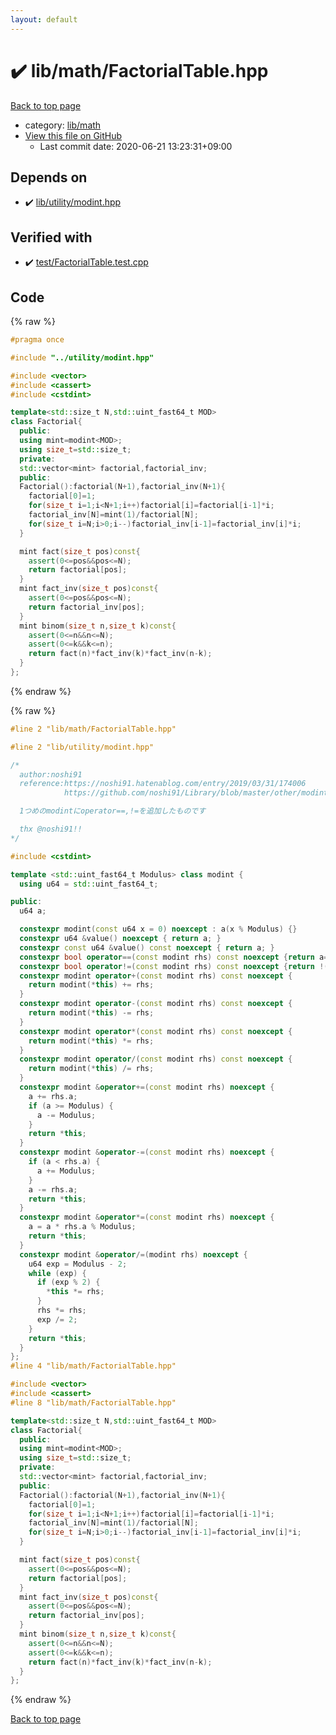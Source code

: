 ```yaml
---
layout: default
---
```


<!-- mathjax config similar to math.stackexchange -->
<script type="text/javascript" async
  src="https://cdnjs.cloudflare.com/ajax/libs/mathjax/2.7.5/MathJax.js?config=TeX-MML-AM_CHTML">
</script>
<script type="text/x-mathjax-config">
  MathJax.Hub.Config({
    TeX: { equationNumbers: { autoNumber: "AMS" }},
    tex2jax: {
      inlineMath: [ ['$','$'] ],
      processEscapes: true
    },
    "HTML-CSS": { matchFontHeight: false },
    displayAlign: "left",
    displayIndent: "2em"
  });
</script>

<script type="text/javascript" src="https://cdnjs.cloudflare.com/ajax/libs/jquery/3.4.1/jquery.min.js"></script>
<script src="https://cdn.jsdelivr.net/npm/jquery-balloon-js@1.1.2/jquery.balloon.min.js" integrity="sha256-ZEYs9VrgAeNuPvs15E39OsyOJaIkXEEt10fzxJ20+2I=" crossorigin="anonymous"></script>
<script type="text/javascript" src="../../../assets/js/copy-button.js"></script>
<link rel="stylesheet" href="../../../assets/css/copy-button.css" />


# :heavy_check_mark: lib/math/FactorialTable.hpp

<a href="../../../index.html">Back to top page</a>

* category: <a href="../../../index.html#b524a7b47b8ed72180f0e5150ab6d934">lib/math</a>
* <a href="{{ site.github.repository_url }}/blob/master/lib/math/FactorialTable.hpp">View this file on GitHub</a>
    - Last commit date: 2020-06-21 13:23:31+09:00




## Depends on

* :heavy_check_mark: <a href="../utility/modint.hpp.html">lib/utility/modint.hpp</a>


## Verified with

* :heavy_check_mark: <a href="../../../verify/test/FactorialTable.test.cpp.html">test/FactorialTable.test.cpp</a>


## Code

<a id="unbundled"></a>
{% raw %}
```cpp
#pragma once

#include "../utility/modint.hpp"

#include <vector>
#include <cassert>
#include <cstdint>

template<std::size_t N,std::uint_fast64_t MOD>
class Factorial{
  public:
  using mint=modint<MOD>;
  using size_t=std::size_t;
  private:
  std::vector<mint> factorial,factorial_inv;
  public:
  Factorial():factorial(N+1),factorial_inv(N+1){
    factorial[0]=1;
    for(size_t i=1;i<N+1;i++)factorial[i]=factorial[i-1]*i;
    factorial_inv[N]=mint(1)/factorial[N];
    for(size_t i=N;i>0;i--)factorial_inv[i-1]=factorial_inv[i]*i;
  }

  mint fact(size_t pos)const{
    assert(0<=pos&&pos<=N);
    return factorial[pos];
  }
  mint fact_inv(size_t pos)const{
    assert(0<=pos&&pos<=N);
    return factorial_inv[pos];
  }
  mint binom(size_t n,size_t k)const{
    assert(0<=n&&n<=N);
    assert(0<=k&&k<=n);
    return fact(n)*fact_inv(k)*fact_inv(n-k);
  }
};
```
{% endraw %}

<a id="bundled"></a>
{% raw %}
```cpp
#line 2 "lib/math/FactorialTable.hpp"

#line 2 "lib/utility/modint.hpp"

/*
  author:noshi91
  reference:https://noshi91.hatenablog.com/entry/2019/03/31/174006
            https://github.com/noshi91/Library/blob/master/other/modint.cpp

  1つめのmodintにoperator==,!=を追加したものです

  thx @noshi91!!
*/

#include <cstdint>

template <std::uint_fast64_t Modulus> class modint {
  using u64 = std::uint_fast64_t;

public:
  u64 a;

  constexpr modint(const u64 x = 0) noexcept : a(x % Modulus) {}
  constexpr u64 &value() noexcept { return a; }
  constexpr const u64 &value() const noexcept { return a; }
  constexpr bool operator==(const modint rhs) const noexcept {return a==rhs.a;}
  constexpr bool operator!=(const modint rhs) const noexcept {return !(*this==rhs);}
  constexpr modint operator+(const modint rhs) const noexcept {
    return modint(*this) += rhs;
  }
  constexpr modint operator-(const modint rhs) const noexcept {
    return modint(*this) -= rhs;
  }
  constexpr modint operator*(const modint rhs) const noexcept {
    return modint(*this) *= rhs;
  }
  constexpr modint operator/(const modint rhs) const noexcept {
    return modint(*this) /= rhs;
  }
  constexpr modint &operator+=(const modint rhs) noexcept {
    a += rhs.a;
    if (a >= Modulus) {
      a -= Modulus;
    }
    return *this;
  }
  constexpr modint &operator-=(const modint rhs) noexcept {
    if (a < rhs.a) {
      a += Modulus;
    }
    a -= rhs.a;
    return *this;
  }
  constexpr modint &operator*=(const modint rhs) noexcept {
    a = a * rhs.a % Modulus;
    return *this;
  }
  constexpr modint &operator/=(modint rhs) noexcept {
    u64 exp = Modulus - 2;
    while (exp) {
      if (exp % 2) {
        *this *= rhs;
      }
      rhs *= rhs;
      exp /= 2;
    }
    return *this;
  }
};
#line 4 "lib/math/FactorialTable.hpp"

#include <vector>
#include <cassert>
#line 8 "lib/math/FactorialTable.hpp"

template<std::size_t N,std::uint_fast64_t MOD>
class Factorial{
  public:
  using mint=modint<MOD>;
  using size_t=std::size_t;
  private:
  std::vector<mint> factorial,factorial_inv;
  public:
  Factorial():factorial(N+1),factorial_inv(N+1){
    factorial[0]=1;
    for(size_t i=1;i<N+1;i++)factorial[i]=factorial[i-1]*i;
    factorial_inv[N]=mint(1)/factorial[N];
    for(size_t i=N;i>0;i--)factorial_inv[i-1]=factorial_inv[i]*i;
  }

  mint fact(size_t pos)const{
    assert(0<=pos&&pos<=N);
    return factorial[pos];
  }
  mint fact_inv(size_t pos)const{
    assert(0<=pos&&pos<=N);
    return factorial_inv[pos];
  }
  mint binom(size_t n,size_t k)const{
    assert(0<=n&&n<=N);
    assert(0<=k&&k<=n);
    return fact(n)*fact_inv(k)*fact_inv(n-k);
  }
};

```
{% endraw %}

<a href="../../../index.html">Back to top page</a>

